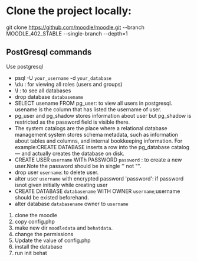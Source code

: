 # Clone the project locally:
git clone https://github.com/moodle/moodle.git --branch MOODLE_402_STABLE --single-branch --depth=1

## PostGresql commands
Use postgresql
- psql -U `your_username` -d `your_database`
- \du : for viewing all roles (users and groups)
- \l : to see all databases
- drop database `databasename`
- SELECT usename FROM pg_user: to view all users in postgresql. usename is the column that has listed the username of user.
- pg_user and pg_shadow stores information about user but pg_shadow is restricted as the password field is visible there. 
- The system catalogs are the place where a relational database management
system stores schema metadata, such as information about tables and columns, 
and internal bookkeeping information. For example:CREATE DATABASE inserts a row into the pg_database catalog — and 
actually creates the database on disk.
- CREATE USER `username` WITh PASSWORD `password` : to create a new user.Note the password should be in single '' not "".
- drop user `username`: to delete user.
- alter user `username` with encrypted password 'password': if password isnot given initially while creating user
- CREATE DATABASE `databasename` WITH OWNER `username`;username should be existed beforehand.
- alter database `databasename` owner to `username`


1. clone the moodle
2. copy config.php
3. make new dir `moodledata` and `behatdata`.
4. change the permissions
5. Update the value of config.php 
6. install the database
7. run init behat


